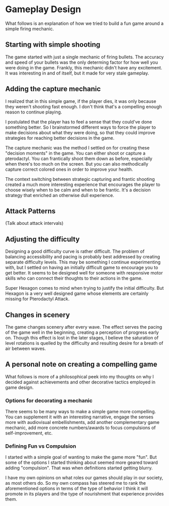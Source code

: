 # Gameplay Design

What follows is an explanation of how we tried to build a fun game around a
simple firing mechanic.

## Starting with simple shooting

The game started with just a single mechanic of firing bullets.  The accuracy
and speed of your bullets was the only determing factor for how well you were
doing in the game.  Frankly, this mechanic didn't have any excitement.  It was
interesting in and of itself, but it made for very stale gameplay.

## Adding the capture mechanic

I realized that in this simple game, if the player dies, it was only because
they weren't shooting fast enough.  I don't think that's a compelling enough
reason to continue playing.

I postulated that the player has to feel a sense that they could've done
something better.  So I brainstormed different ways to force the player to make
decisions about what they were doing, so that they could improve strategies for
reaching better decisions in the game.

The capture mechanic was the method I settled on for creating these "decision
moments" in the game.  You can either shoot or capture a pterodactyl.  You
can frantically shoot them down as before, especially when there's too much
on the screen.  But you can also methodically capture correct colored ones
in order to improve your health.

The context switching between strategic capturing and frantic shooting created
a much more interesting experience that encourages the player to choose wisely
when to be calm and when to be frantic.  It's a decision strategy that enriched
an otherwise dull experience.

## Attack Patterns

(Talk about attack intervals)

## Adjusting the difficulty

Designing a good difficulty curve is rather difficult.  The problem of
balancing accessibility and pacing is probably best addressed by creating
separate difficulty levels.  This may be something I continue experimenting
with, but I settled on having an initially difficult game to encourage you to
get better.  It seems to be designed well for someone with responsive motor
skills who can connect their thoughts to their actions in the game.

Super Hexagon comes to mind when trying to justify the initial difficulty.  But
Hexagon is a very well designed game whose elements are certainly missing for
Pterodactyl Attack.

## Changes in scenery

The game changes scenery after every wave.  The effect serves the pacing of the
game well in the beginning, creating a perception of progress early on.  Though
this effect is lost in the later stages, I believe the saturation of level
rotations is quelled by the difficulty and resulting desire for a breath of air
between waves.

## A personal note on creating a compelling game

What follows is more of a philosophical peek into my thoughts on why I decided
against achievements and other decorative tactics employed in game design.

### Options for decorating a mechanic

There seems to be many ways to make a simple game more compelling.  You can
supplement it with an interesting narrative, engage the senses more with
audiovisual embellishments, add another complementary game mechanic, add more
concrete numbers/awards to focus compulsions of self-improvement, etc.

### Defining Fun vs Compulsion

I started with a simple goal of wanting to make the game more "fun".  But some
of the options I started thinking about seemed more geared toward adding
"compulsion".  That was when definitions started getting blurry.

I have my own opinions on what roles our games should play in our society, as
most others do.  So my own compass has steered me to rank the aforementioned
options in terms of the type of behavior I think it will promote in its players
and the type of nourishment that experience provides them.
